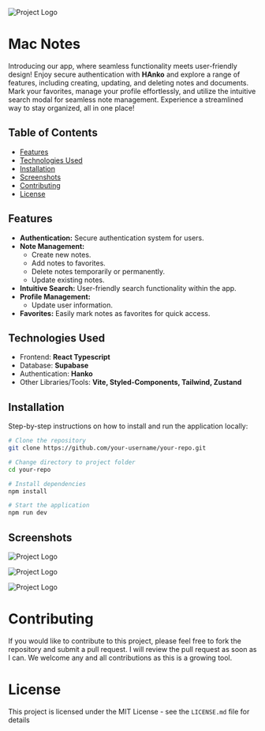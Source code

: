
![Project Logo](https://mac-notes-hanko.netlify.app/assets/favicon-aff0b20e.ico)

# Mac Notes

Introducing our app, where seamless functionality meets user-friendly design! Enjoy secure authentication with **HAnko** and explore a range of features, including creating, updating, and deleting notes and documents. Mark your favorites, manage your profile effortlessly, and utilize the intuitive search modal for seamless note management. Experience a streamlined way to stay organized, all in one place!

## Table of Contents
- [Features](#features)
- [Technologies Used](#technologies-used)
- [Installation](#installation)
- [Screenshots](#screenshots)
- [Contributing](#contributing)
- [License](#license)

## Features
- **Authentication:** Secure authentication system for users.
- **Note Management:**
  - Create new notes.
  - Add notes to favorites.
  - Delete notes temporarily or permanently.
  - Update existing notes.
- **Intuitive Search:** User-friendly search functionality within the app.
- **Profile Management:**
  - Update user information.
- **Favorites:** Easily mark notes as favorites for quick access.

## Technologies Used
- Frontend: **React Typescript**
- Database: **Supabase**
- Authentication: **Hanko**
- Other Libraries/Tools: **Vite, Styled-Components, Tailwind, Zustand**

## Installation
Step-by-step instructions on how to install and run the application locally:

```bash
# Clone the repository
git clone https://github.com/your-username/your-repo.git

# Change directory to project folder
cd your-repo

# Install dependencies
npm install

# Start the application
npm run dev
```

## Screenshots

![Project Logo](https://scontent.flos5-2.fna.fbcdn.net/v/t39.30808-6/394626894_875921954256001_8883234668858954285_n.jpg?_nc_cat=102&ccb=1-7&_nc_sid=5f2048&_nc_eui2=AeELhn__lVSRHxkNCjagcw8kmDLvfhqDhRyYMu9-GoOFHJfCCpQqIDyqgjcgqR9lo_BP2vTkJViOjTAbdVKTJMz_&_nc_ohc=CK4bDhCVO8IAX-kJzhk&_nc_zt=23&_nc_ht=scontent.flos5-2.fna&oh=00_AfAHWEs2eCBG366ucOMqp5nbCLNur3By2HY_CTNXuGlPlA&oe=654268CA)

![Project Logo](https://scontent.flos1-2.fna.fbcdn.net/v/t39.30808-6/394661142_875922264255970_2674964539352946265_n.jpg?_nc_cat=107&ccb=1-7&_nc_sid=5f2048&_nc_eui2=AeHZ_Udjb9Obh5XACcnuwEKJ3JeLoI7PgYvcl4ugjs-Biw8txSRIn7ooks19Pqns3rlSCIIN-eGX453czmZm21z-&_nc_ohc=97x-IrpWo4wAX9R34W8&_nc_zt=23&_nc_ht=scontent.flos1-2.fna&oh=00_AfC0XSBKs3IsMGwy1oQoS99ithqLOWXaws0Vwd3SZmg79w&oe=6543CDB6)

![Project Logo](https://scontent.flos1-1.fna.fbcdn.net/v/t39.30808-6/394369249_875921677589362_1502540464000600874_n.jpg?_nc_cat=111&ccb=1-7&_nc_sid=5f2048&_nc_eui2=AeFLkgEn7BZTgoQCDz0-Z5luoezl90Kbbvuh7OX3Qptu-3ur8qNfUHKy0q1sNwPDblvB3m14taGmhRGKLOsvfae_&_nc_ohc=ew9ovGUxTnoAX_jvYYu&_nc_zt=23&_nc_ht=scontent.flos1-1.fna&oh=00_AfB2AONUDQV6VkyXFZOqoxTxnHxfNAp9cSj6aUGFS26KrA&oe=65428BFF)

# Contributing
If you would like to contribute to this project, please feel free to fork the repository and submit a pull request. I will review the pull request as soon as I can. We welcome any and all contributions as this is a growing tool.

# License
This project is licensed under the MIT License - see the `LICENSE.md` file for details
